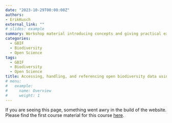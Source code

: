 ```yaml
---
date: "2023-10-29T00:00:00Z"
authors:
- ErikKusch
external_link: ""
# slides: example
summary: Workshop material introducing concepts and giving practical examples for obtaining GBIF data using `rgbif`. Presented at the Living Norway Colloquium 2023 in Trondheim.
categories:
  - GBIF
  - Biodiversity
  - Open Science
tags:
  - GBIF
  - Biodiversity
  - Open Science
title: Accessing, handling, and referencing open biodiversity data using the Global Biodiversity Information Facility (GBIF)
# menu:
#   example:
#     name: Overview
#     weight: 1
---
```


If you are seeing this page, something went awry in the build of the website. Please find the first course material for this course [here](/courses/gbif/theory/). 

